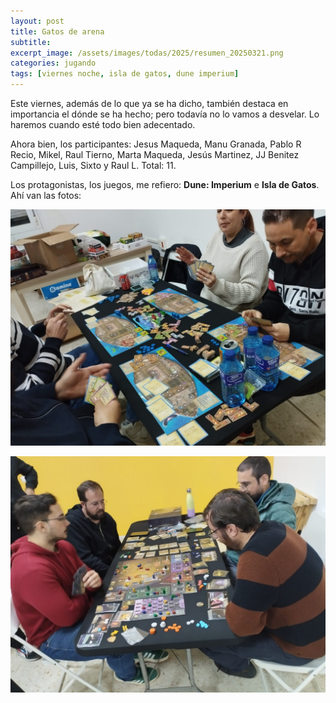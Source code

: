 ```yaml
---
layout: post
title: Gatos de arena
subtitle: 
excerpt_image: /assets/images/todas/2025/resumen_20250321.png
categories: jugando
tags: [viernes noche, isla de gatos, dune imperium]
---
```

Este viernes, además de lo que ya se ha dicho, también destaca en importancia el dónde se ha hecho; pero todavía no lo vamos a desvelar. Lo haremos cuando esté todo bien adecentado.

Ahora bien, los participantes: Jesus Maqueda, Manu Granada, Pablo R Recio, Mikel, Raul Tierno, Marta Maqueda, Jesús Martinez, JJ Benitez Campillejo, Luis, Sixto y Raul L. Total: 11.

Los protagonistas, los juegos, me refiero: <b>Dune: Imperium</b> e <b>Isla de Gatos</b>. Ahí van las fotos:

![banner](/assets/images/todas/2025/partida_isladegatos_20250321.jpeg)

![banner](/assets/images/todas/2025/partida_dune_20250321.jpeg)